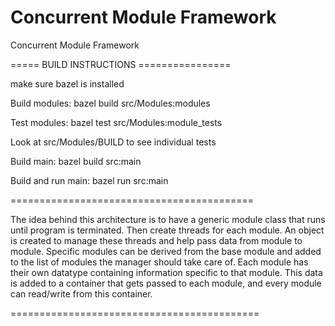 # Concurrent Module Framework
Concurrent Module Framework

===== BUILD INSTRUCTIONS ================

make sure bazel is installed

Build modules:
bazel build src/Modules:modules

Test modules:
bazel test src/Modules:module_tests

Look at src/Modules/BUILD to see individual tests

Build main:
bazel build src:main

Build and run main:
bazel run src:main

==========================================

The idea behind this architecture is to have a generic module 
class that runs until program is terminated. Then create threads 
for each module. An object is created to manage these threads and
help pass data from module to module. Specific modules can be 
derived from the base module and added to the list of modules
the manager should take care of. Each module has their own
datatype containing information specific to that module. This
data is added to a container that gets passed to each module,
and every module can read/write from this container.

===========================================
